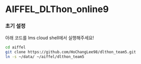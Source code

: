 # AIFFEL_DLThon_online9

### 초기 설정
아래 코드를 lms cloud shell에서 실행해주세요!

```bash
cd aiffel
git clone https://github.com/HoChangLee98/dlthon_team5.git
ln -s ~/data/ ~/aiffel/dlthon_team5
```
